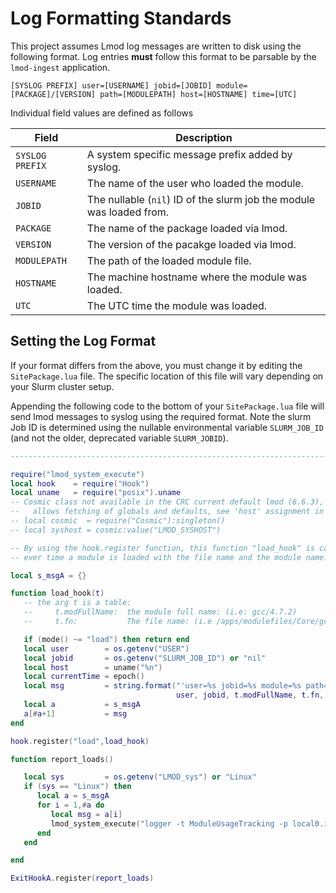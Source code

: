 # Log Formatting Standards

This project assumes Lmod log messages are written to disk using the following format.
Log entries **must** follow this format to be parsable by the `lmod-ingest` application.

```text
[SYSLOG PREFIX] user=[USERNAME] jobid=[JOBID] module=[PACKAGE]/[VERSION] path=[MODULEPATH] host=[HOSTNAME] time=[UTC]
```

Individual field values are defined as follows

| Field           | Description                                                          |
|-----------------|----------------------------------------------------------------------|
| `SYSLOG PREFIX` | A system specific message prefix added by syslog.                    |
| `USERNAME`      | The name of the user who loaded the module.                          |
| `JOBID`         | The nullable (`nil`) ID of the slurm job the module was loaded from. |
| `PACKAGE`       | The name of the package loaded via lmod.                             |
| `VERSION`       | The version of the pacakge loaded via lmod.                          |
| `MODULEPATH`    | The path of the loaded module file.                                  |
| `HOSTNAME`      | The machine hostname where the module was loaded.                    |
| `UTC`           | The UTC time the module was loaded.                                  |

## Setting the Log Format

If your format differs from the above, you must change it by editing the `SitePackage.lua` file.
The specific location of this file will vary depending on your Slurm cluster setup.

Appending the following code to the bottom of your `SitePackage.lua` file will send lmod messages to syslog using the required format.
Note the slurm Job ID is determined using the nullable environmental variable `SLURM_JOB_ID` 
(and not the older, deprecated variable `SLURM_JOBID`).

```lua
--------------------------------------------------------------------------

require("lmod_system_execute")
local hook    = require("Hook")
local uname   = require("posix").uname
-- Cosmic class not available in the CRC current default lmod (6.6.3), introduced in 7.1.8
--   allows fetching of globals and defaults, see 'host' assignment in load_hook()
-- local cosmic  = require("Cosmic"):singleton()
-- local syshost = cosmic:value("LMOD_SYSHOST")

-- By using the hook.register function, this function "load_hook" is called
-- ever time a module is loaded with the file name and the module name.

local s_msgA = {}

function load_hook(t)
   -- the arg t is a table:
   --     t.modFullName:  the module full name: (i.e: gcc/4.7.2)
   --     t.fn:           The file name: (i.e /apps/modulefiles/Core/gcc/4.7.2.lua)

   if (mode() ~= "load") then return end
   local user        = os.getenv("USER")
   local jobid       = os.getenv("SLURM_JOB_ID") or "nil"
   local host        = uname("%n")
   local currentTime = epoch()
   local msg         = string.format("'user=%s jobid=%s module=%s path=%s host=%s time=%f'",
                                     user, jobid, t.modFullName, t.fn, host, currentTime)
   local a           = s_msgA
   a[#a+1]           = msg
end

hook.register("load",load_hook)

function report_loads()

   local sys         = os.getenv("LMOD_sys") or "Linux"
   if (sys == "Linux") then
      local a = s_msgA
      for i = 1,#a do
         local msg = a[i]
         lmod_system_execute("logger -t ModuleUsageTracking -p local0.info " .. msg)
      end
   end

end

ExitHookA.register(report_loads)
```
